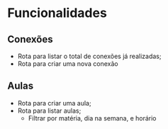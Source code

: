 # Funcionalidades

## Conexões

- Rota para listar o total de conexões já realizadas;
- Rota para criar uma nova conexão

## Aulas

- Rota para criar uma aula;
- Rota para listar aulas;
    - Filtrar por matéria, dia na semana, e horário